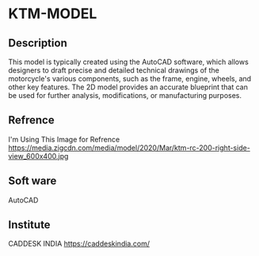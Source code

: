 # KTM-MODEL

## Description
 This model is typically created using the AutoCAD software, which allows designers to draft precise and detailed technical drawings of the motorcycle's various components, such as the frame, engine, wheels, and other key features. The 2D model provides an accurate blueprint that can be used for further analysis, modifications, or manufacturing purposes.

 
## Refrence
I'm Using This Image for Refrence
https://media.zigcdn.com/media/model/2020/Mar/ktm-rc-200-right-side-view_600x400.jpg
## Soft ware
AutoCAD
## Institute
 CADDESK INDIA
 https://caddeskindia.com/
